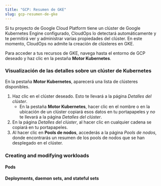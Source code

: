 ```yaml
---
title: "GCP: Resumen de GKE"
slug: gcp-resumen-de-gke
---
```



Si tu proyecto de Google Cloud Platform tiene un clúster de Google Kubernetes Engine configurado, CloudOps lo detectará automáticamente y te permitirá ver y administrar varias propiedades del clúster. En este momento, CloudOps no admite la creación de clústeres en GKE.

Para acceder a tus recursos de GKE, navega hasta el entorno de GCP deseado y haz clic en la pestaña **Motor Kubernetes**.

### Visualización de las detalles sobre un clúster de Kubernetes

En la pestaña **Motor Kubernetes**, aparecerá una lista de clústeres disponibles.

1. Haz clic en el clúster deseado. Esto te llevará a la página *Detalles del clúster*.
   - En la pestaña **Motor Kubernetes**, hacer clic en el nombre o en la ubicación de un clúster copiará esos datos en tu portapapeles y *no* te llevará a la página *Detalles del clúster*.
1. En la página *Detalles del clúster*, al hacer clic en cualquier cadena se copiará en tu portapapeles.
1. Al hacer clic en **Pools de nodos**, accederás a la página *Pools de nodos*, donde encontrarás un resumen de los pools de nodos que se han desplegado en el clúster.

### Creating and modifying workloads

#### Pods

#### Deployments, daemon sets, and stateful sets
